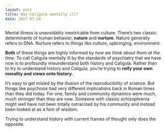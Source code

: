 ```yaml
---
layout: post
title: Was Caligula mentally ill?
date: 2017-07-24
---
```


<p>Mental illness is unavoidably inextricable from culture. There’s two classic determinants of human behavior, <b>nature</b> and <b>nurture</b>. Nature generally refers to DNA. Nurture refers to things like culture, upbringing, environment.</p><p><b>Both</b> of these things are highly informed by <i>how we think about them at the time</i>. To call Caligula mentally ill by the standards of psychiatry that we have now is to profoundly misunderstand both history and Caligula. Rather than to try to understand history and Caligula, you’re trying to <b>reify your own morality and views onto history.</b></p><p>It’s easy to get misled by the illusion of the reproducibility of science. But things like psychosis had very different implications back in Roman times than they did today. For one, family and community dynamics were much, much stronger than they are now. Someone with classic schizophrenia might well have not been totally ostracized by his community and instead been looked at as a font of wisdom.</p><p>Trying to understand history with current frames of thought only does the opposite.</p>
